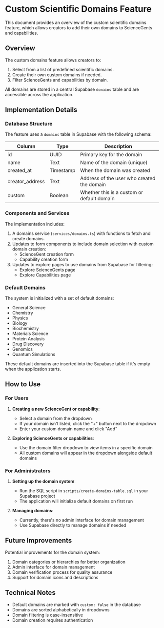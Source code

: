 # Custom Scientific Domains Feature

This document provides an overview of the custom scientific domains feature, which allows creators to add their own domains to ScienceGents and capabilities.

## Overview

The custom domains feature allows creators to:

1. Select from a list of predefined scientific domains.
2. Create their own custom domains if needed.
3. Filter ScienceGents and capabilities by domain.

All domains are stored in a central Supabase `domains` table and are accessible across the application.

## Implementation Details

### Database Structure

The feature uses a `domains` table in Supabase with the following schema:

| Column         | Type      | Description                                 |
|----------------|-----------|---------------------------------------------|
| id             | UUID      | Primary key for the domain                  |
| name           | Text      | Name of the domain (unique)                 |
| created_at     | Timestamp | When the domain was created                 |
| creator_address| Text      | Address of the user who created the domain  |
| custom         | Boolean   | Whether this is a custom or default domain  |

### Components and Services

The implementation includes:

1. A domains service (`services/domains.ts`) with functions to fetch and create domains.
2. Updates to form components to include domain selection with custom domain creation:
   - ScienceGent creation form
   - Capability creation form
3. Updates to explore pages to use domains from Supabase for filtering:
   - Explore ScienceGents page
   - Explore Capabilities page

### Default Domains

The system is initialized with a set of default domains:

- General Science
- Chemistry
- Physics
- Biology
- Biochemistry
- Materials Science
- Protein Analysis
- Drug Discovery
- Genomics
- Quantum Simulations

These default domains are inserted into the Supabase table if it's empty when the application starts.

## How to Use

### For Users

1. **Creating a new ScienceGent or capability**:
   - Select a domain from the dropdown
   - If your domain isn't listed, click the "+" button next to the dropdown
   - Enter your custom domain name and click "Add"

2. **Exploring ScienceGents or capabilities**:
   - Use the domain filter dropdown to view items in a specific domain
   - All custom domains will appear in the dropdown alongside default domains

### For Administrators

1. **Setting up the domain system**:
   - Run the SQL script in `scripts/create-domains-table.sql` in your Supabase project
   - The application will initialize default domains on first run

2. **Managing domains**:
   - Currently, there's no admin interface for domain management
   - Use Supabase directly to manage domains if needed

## Future Improvements

Potential improvements for the domain system:

1. Domain categories or hierarchies for better organization
2. Admin interface for domain management
3. Domain verification process for quality assurance
4. Support for domain icons and descriptions

## Technical Notes

- Default domains are marked with `custom: false` in the database
- Domains are sorted alphabetically in dropdowns
- Domain filtering is case-insensitive
- Domain creation requires authentication 